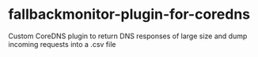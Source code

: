 # fallbackmonitor-plugin-for-coredns
Custom CoreDNS plugin to return DNS responses of large size and dump incoming requests into a .csv file
